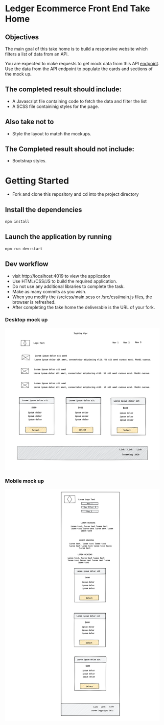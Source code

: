# Ledger Ecommerce Front End Take Home

## Objectives

The main goal of this take home is to build a responsive website which filters a list of data from an API.

You are expected to make requests to get mock data from this API [endpoint].
Use the data from the API endpoint to populate the cards and sections of the mock up.

## The completed result should include:

- A Javascript file containing code to fetch the data and filter the list
- A SCSS file containinig styles for the page.

## Also take not to

- Style the layout to match the mockups.

## The Completed result should not include:

- Bootstrap styles.

# Getting Started

- Fork and clone this repository and cd into the project directory

## Install the dependencies

```sh
npm install
```

## Launch the application by running

```sh
npm run dev:start
```

## Dev workflow

- visit http://localhost:4019 to view the application
- Use HTML/CSS/JS to build the required application.
- Do not use any additional libraries to complete the task.
- Make as many commits as you wish.
- When you modify the /src/css/main.scss or /src/css/main.js files, the browser is refreshed.
- After completing the take home the deliverable is the URL of your fork.

### Desktop mock up

![Desktop](https://github.com/LedgerHQ/edev-front-end-take-home/blob/master/public/images/desktop.png?raw=true)

### Mobile mock up

![Mobile](https://github.com/LedgerHQ/edev-front-end-take-home/blob/master/public/images/mobile.png?raw=true)

[endpoint]: https://jsonplaceholder.typicode.com/
